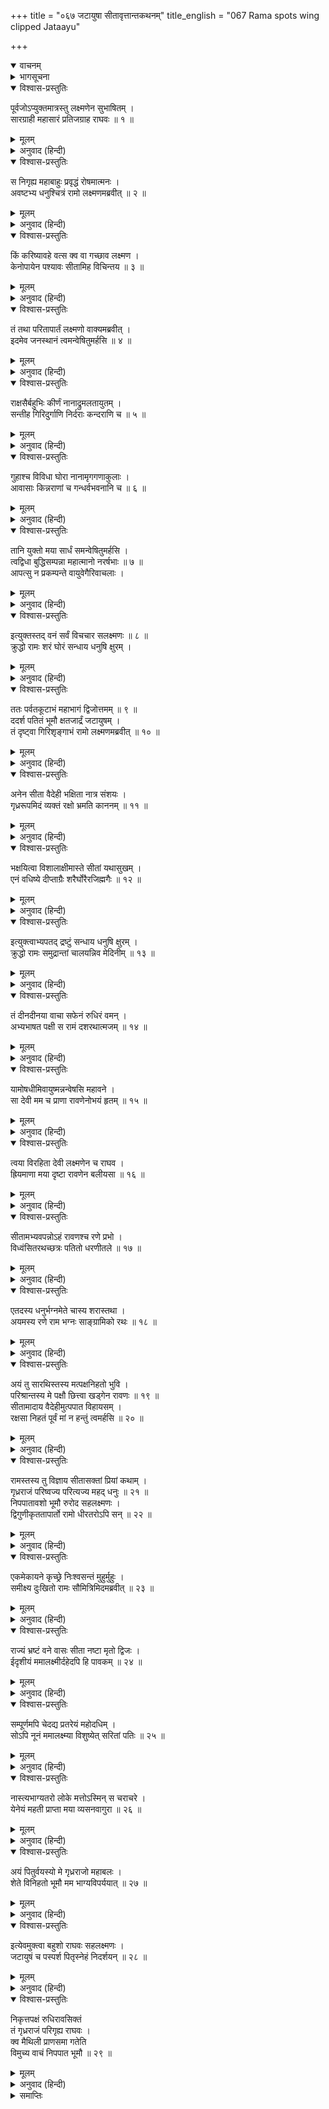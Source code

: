 +++
title = "०६७ जटायुषा सीतावृत्तान्तकथनम्"
title_english = "067 Rama spots wing clipped Jataayu"

+++
<details open><summary>वाचनम्</summary>
<div caption="श्रीराम-हरिसीताराममूर्ति-घनपाठिभ्यां वचनम्" class="audioEmbed" src="https://archive.org/download/Ramayana-recitation-Sriram-harisItArAmamUrti-Ghanapaati-v2/Kanda_3/Kanda_3_ARK-067-Jataayuvaa_Sitaa_Vruthantha_Kathanam.mp3"></div>
</details>

<details><summary>भागसूचना</summary>

67. श्रीराम और लक्ष्मणकी पक्षिराज जटायुसे भेंट तथा श्रीरामका उन्हें गलेसे लगाकर रोना
</details>

<details open><summary>विश्वास-प्रस्तुतिः</summary>

पूर्वजोऽप्युक्तमात्रस्तु लक्ष्मणेन सुभाषितम् ।  
सारग्राही महासारं प्रतिजग्राह राघवः ॥ १ ॥
</details>

<details><summary>मूलम्</summary>

पूर्वजोऽप्युक्तमात्रस्तु लक्ष्मणेन सुभाषितम् ।  
सारग्राही महासारं प्रतिजग्राह राघवः ॥ १ ॥
</details>

<details><summary>अनुवाद (हिन्दी)</summary>

भगवान् श्रीरामचन्द्रजी सब वस्तुओंका सार ग्रहण करनेवाले हैं । अवस्थामें बड़े होनेपर भी उन्होंने लक्ष्मणके कहे हुए अत्यन्त सारगर्भित उत्तम वचनोंको सुनकर उन्हें स्वीकार किया ॥ १ ॥
</details>

<details open><summary>विश्वास-प्रस्तुतिः</summary>

स निगृह्य महाबाहुः प्रवृद्धं रोषमात्मनः ।  
अवष्टभ्य धनुश्चित्रं रामो लक्ष्मणमब्रवीत् ॥ २ ॥
</details>

<details><summary>मूलम्</summary>

स निगृह्य महाबाहुः प्रवृद्धं रोषमात्मनः ।  
अवष्टभ्य धनुश्चित्रं रामो लक्ष्मणमब्रवीत् ॥ २ ॥
</details>

<details><summary>अनुवाद (हिन्दी)</summary>

तदनन्तर महाबाहु श्रीरामने अपने बढ़े हुए रोषको रोका और उस विचित्र धनुषको उतारकर लक्ष्मणसे कहा— ॥ २ ॥
</details>

<details open><summary>विश्वास-प्रस्तुतिः</summary>

किं करिष्यावहे वत्स क्व वा गच्छाव लक्ष्मण ।  
केनोपायेन पश्यावः सीतामिह विचिन्तय ॥ ३ ॥
</details>

<details><summary>मूलम्</summary>

किं करिष्यावहे वत्स क्व वा गच्छाव लक्ष्मण ।  
केनोपायेन पश्यावः सीतामिह विचिन्तय ॥ ३ ॥
</details>

<details><summary>अनुवाद (हिन्दी)</summary>

‘वत्स! अब हमलोग क्या करें? कहाँ जायँ? लक्ष्मण! किस उपायसे हमें सीताका पता लगे? यहाँ इसका विचार करो’ ॥ ३ ॥
</details>

<details open><summary>विश्वास-प्रस्तुतिः</summary>

तं तथा परितापार्तं लक्ष्मणो वाक्यमब्रवीत् ।  
इदमेव जनस्थानं त्वमन्वेषितुमर्हसि ॥ ४ ॥
</details>

<details><summary>मूलम्</summary>

तं तथा परितापार्तं लक्ष्मणो वाक्यमब्रवीत् ।  
इदमेव जनस्थानं त्वमन्वेषितुमर्हसि ॥ ४ ॥
</details>

<details><summary>अनुवाद (हिन्दी)</summary>

तब लक्ष्मणने इस प्रकार संतापपीड़ित हुए श्रीरामसे कहा—‘भैया! आपको इस जनस्थानमें ही सीताकी खोज करनी चाहिये ॥ ४ ॥
</details>

<details open><summary>विश्वास-प्रस्तुतिः</summary>

राक्षसैर्बहुभिः कीर्णं नानाद्रुमलतायुतम् ।  
सन्तीह गिरिदुर्गाणि निर्दराः कन्दराणि च ॥ ५ ॥
</details>

<details><summary>मूलम्</summary>

राक्षसैर्बहुभिः कीर्णं नानाद्रुमलतायुतम् ।  
सन्तीह गिरिदुर्गाणि निर्दराः कन्दराणि च ॥ ५ ॥
</details>

<details><summary>अनुवाद (हिन्दी)</summary>

‘नाना प्रकारके वृक्ष और लताओंसे युक्त यह सघन वन अनेक राक्षसोंसे भरा हुआ है । इसमें पर्वतके ऊपर बहुत-से दुर्गम स्थान, फटे हुए पत्थर और कन्दराएँ हैं ॥ ५ ॥
</details>

<details open><summary>विश्वास-प्रस्तुतिः</summary>

गुहाश्च विविधा घोरा नानामृगगणाकुलाः ।  
आवासाः किन्नराणां च गन्धर्वभवनानि च ॥ ६ ॥
</details>

<details><summary>मूलम्</summary>

गुहाश्च विविधा घोरा नानामृगगणाकुलाः ।  
आवासाः किन्नराणां च गन्धर्वभवनानि च ॥ ६ ॥
</details>

<details><summary>अनुवाद (हिन्दी)</summary>

‘वहाँ भाँति-भाँतिकी भयंकर गुफाएँ हैं, जो नाना प्रकारके मृगगणोंसे भरी रहती हैं । यहाँके पर्वतपर किन्नरोंके आवासस्थान और गन्धर्वोंके भवन भी हैं ॥ ६ ॥
</details>

<details open><summary>विश्वास-प्रस्तुतिः</summary>

तानि युक्तो मया सार्धं समन्वेषितुमर्हसि ।  
त्वद्विधा बुद्धिसम्पन्ना महात्मानो नरर्षभाः ॥ ७ ॥  
आपत्सु न प्रकम्पन्ते वायुवेगैरिवाचलाः ।
</details>

<details><summary>मूलम्</summary>

तानि युक्तो मया सार्धं समन्वेषितुमर्हसि ।  
त्वद्विधा बुद्धिसम्पन्ना महात्मानो नरर्षभाः ॥ ७ ॥  
आपत्सु न प्रकम्पन्ते वायुवेगैरिवाचलाः ।
</details>

<details><summary>अनुवाद (हिन्दी)</summary>

‘मेरे साथ चलकर आप उन सभी स्थानोंमें एकाग्रचित्त हो सीताकी खोज करें । जैसे पर्वत वायुके वेगसे कम्पित नहीं होते हैं, उसी प्रकार आप-जैसे बुद्धिमान् महात्मा नरश्रेष्ठ आपत्तियोंमें विचलित नहीं होते हैं’ ॥ ७ १/२ ॥
</details>

<details open><summary>विश्वास-प्रस्तुतिः</summary>

इत्युक्तस्तद् वनं सर्वं विचचार सलक्ष्मणः ॥ ८ ॥  
क्रुद्धो रामः शरं घोरं सन्धाय धनुषि क्षुरम् ।
</details>

<details><summary>मूलम्</summary>

इत्युक्तस्तद् वनं सर्वं विचचार सलक्ष्मणः ॥ ८ ॥  
क्रुद्धो रामः शरं घोरं सन्धाय धनुषि क्षुरम् ।
</details>

<details><summary>अनुवाद (हिन्दी)</summary>

उनके ऐसा कहनेपर लक्ष्मणसहित श्रीरामचन्द्रजी रोषपूर्वक अपने धनुषपर क्षुर नामक भयंकर बाण चढ़ाये वहाँ सारे वनमें विचरण करने लगे ॥ ८ १/२ ॥
</details>

<details open><summary>विश्वास-प्रस्तुतिः</summary>

ततः पर्वतकूटाभं महाभागं द्विजोत्तमम् ॥ ९ ॥  
ददर्श पतितं भूमौ क्षतजार्द्रं जटायुषम् ।  
तं दृष्ट्वा गिरिशृङ्गाभं रामो लक्ष्मणमब्रवीत् ॥ १० ॥
</details>

<details><summary>मूलम्</summary>

ततः पर्वतकूटाभं महाभागं द्विजोत्तमम् ॥ ९ ॥  
ददर्श पतितं भूमौ क्षतजार्द्रं जटायुषम् ।  
तं दृष्ट्वा गिरिशृङ्गाभं रामो लक्ष्मणमब्रवीत् ॥ १० ॥
</details>

<details><summary>अनुवाद (हिन्दी)</summary>

थोड़ी ही दूर आगे जानेपर उन्हें पर्वतशिखरके समान विशाल शरीरवाले पक्षिराज महाभाग जटायु दिखायी पड़े जो खूनसे लथपथ हो पृथ्वीपर पड़े थे । पर्वत-शिखरके समान प्रतीत होनेवाले उन गृध्रराजको देखकर श्रीराम लक्ष्मणसे बोले— ॥ ९-१० ॥
</details>

<details open><summary>विश्वास-प्रस्तुतिः</summary>

अनेन सीता वैदेही भक्षिता नात्र संशयः ।  
गृध्ररूपमिदं व्यक्तं रक्षो भ्रमति काननम् ॥ ११ ॥
</details>

<details><summary>मूलम्</summary>

अनेन सीता वैदेही भक्षिता नात्र संशयः ।  
गृध्ररूपमिदं व्यक्तं रक्षो भ्रमति काननम् ॥ ११ ॥
</details>

<details><summary>अनुवाद (हिन्दी)</summary>

‘लक्ष्मण! यह गृध्रके रूपमें अवश्य ही कोई राक्षस जान पड़ता है, जो इस वनमें घूमता रहता है । निःसंदेह इसीने विदेहराजकुमारी सीताको खा लिया होगा ॥ ११ ॥
</details>

<details open><summary>विश्वास-प्रस्तुतिः</summary>

भक्षयित्वा विशालाक्षीमास्ते सीतां यथासुखम् ।  
एनं वधिष्ये दीप्ताग्रैः शरैर्घोरैरजिह्मगैः ॥ १२ ॥
</details>

<details><summary>मूलम्</summary>

भक्षयित्वा विशालाक्षीमास्ते सीतां यथासुखम् ।  
एनं वधिष्ये दीप्ताग्रैः शरैर्घोरैरजिह्मगैः ॥ १२ ॥
</details>

<details><summary>अनुवाद (हिन्दी)</summary>

‘विशाललोचना सीताको खाकर यह यहाँ सुखपूर्वक बैठा हुआ है । मैं प्रज्वलित अग्रभागवाले तथा सीधे जानेवाले अपने भयंकर बाणोंसे इसका वध करूँगा’ ॥
</details>

<details open><summary>विश्वास-प्रस्तुतिः</summary>

इत्युक्त्वाभ्यपतद् द्रष्टुं सन्धाय धनुषि क्षुरम् ।  
क्रुद्धो रामः समुद्रान्तां चालयन्निव मेदिनीम् ॥ १३ ॥
</details>

<details><summary>मूलम्</summary>

इत्युक्त्वाभ्यपतद् द्रष्टुं सन्धाय धनुषि क्षुरम् ।  
क्रुद्धो रामः समुद्रान्तां चालयन्निव मेदिनीम् ॥ १३ ॥
</details>

<details><summary>अनुवाद (हिन्दी)</summary>

ऐसा कहकर क्रोधमें भरे हुए श्रीराम धनुषपर बाण चढ़ाये समुद्रपर्यन्त पृथ्वीको कम्पित करते हुए उसे देखनेके लिये आगे बढ़े ॥ १३ ॥
</details>

<details open><summary>विश्वास-प्रस्तुतिः</summary>

तं दीनदीनया वाचा सफेनं रुधिरं वमन् ।  
अभ्यभाषत पक्षी स रामं दशरथात्मजम् ॥ १४ ॥
</details>

<details><summary>मूलम्</summary>

तं दीनदीनया वाचा सफेनं रुधिरं वमन् ।  
अभ्यभाषत पक्षी स रामं दशरथात्मजम् ॥ १४ ॥
</details>

<details><summary>अनुवाद (हिन्दी)</summary>

इसी समय पक्षी जटायु अपने मुँहसे फेनयुक्त रक्त वमन करते हुए अत्यन्त दीन-वाणीमें दशरथनन्दन श्रीरामसे बोले— ॥ १४ ॥
</details>

<details open><summary>विश्वास-प्रस्तुतिः</summary>

यामोषधीमिवायुष्मन्नन्वेषसि महावने ।  
सा देवी मम च प्राणा रावणेनोभयं हृतम् ॥ १५ ॥
</details>

<details><summary>मूलम्</summary>

यामोषधीमिवायुष्मन्नन्वेषसि महावने ।  
सा देवी मम च प्राणा रावणेनोभयं हृतम् ॥ १५ ॥
</details>

<details><summary>अनुवाद (हिन्दी)</summary>

‘आयुष्मन्! इस महान् वनमें तुम जिसे ओषधिके समान ढूँढ़ रहे हो, उस देवी सीताको तथा मेरे इन प्राणोंको भी रावणने हर लिया ॥ १५ ॥
</details>

<details open><summary>विश्वास-प्रस्तुतिः</summary>

त्वया विरहिता देवी लक्ष्मणेन च राघव ।  
ह्रियमाणा मया दृष्टा रावणेन बलीयसा ॥ १६ ॥
</details>

<details><summary>मूलम्</summary>

त्वया विरहिता देवी लक्ष्मणेन च राघव ।  
ह्रियमाणा मया दृष्टा रावणेन बलीयसा ॥ १६ ॥
</details>

<details><summary>अनुवाद (हिन्दी)</summary>

‘रघुनन्दन! तुम्हारे और लक्ष्मणके न रहनेपर महाबली रावण आया और देवी सीताको हरकर ले जाने लगा । उस समय मेरी दृष्टि सीतापर पड़ी ॥ १६ ॥
</details>

<details open><summary>विश्वास-प्रस्तुतिः</summary>

सीतामभ्यवपन्नोऽहं रावणश्च रणे प्रभो ।  
विध्वंसितरथच्छत्रः पतितो धरणीतले ॥ १७ ॥
</details>

<details><summary>मूलम्</summary>

सीतामभ्यवपन्नोऽहं रावणश्च रणे प्रभो ।  
विध्वंसितरथच्छत्रः पतितो धरणीतले ॥ १७ ॥
</details>

<details><summary>अनुवाद (हिन्दी)</summary>

‘प्रभो! ज्यों ही मेरी दृष्टि पड़ी, मैं सीताकी सहायताके लिये दौड़ पड़ा । रावणके साथ मेरा युद्ध हुआ । मैंने उस युद्धमें रावणके रथ और छत्र आदि सभी साधन नष्ट कर दिये और वह भी घायल होकर पृथ्वीपर गिर पड़ा ॥ १७ ॥
</details>

<details open><summary>विश्वास-प्रस्तुतिः</summary>

एतदस्य धनुर्भग्नमेते चास्य शरास्तथा ।  
अयमस्य रणे राम भग्नः साङ्ग्रामिको रथः ॥ १८ ॥
</details>

<details><summary>मूलम्</summary>

एतदस्य धनुर्भग्नमेते चास्य शरास्तथा ।  
अयमस्य रणे राम भग्नः साङ्ग्रामिको रथः ॥ १८ ॥
</details>

<details><summary>अनुवाद (हिन्दी)</summary>

‘श्रीराम! यह रहा उसका टूटा हुआ धनुष, ये हैं उसके खण्डित हुए बाण और यह है उसका युद्धोपयोगी रथ, जो युद्धमें मेरे द्वारा तोड़ डाला गया है ॥ १८ ॥
</details>

<details open><summary>विश्वास-प्रस्तुतिः</summary>

अयं तु सारथिस्तस्य मत्पक्षनिहतो भुवि ।  
परिश्रान्तस्य मे पक्षौ छित्त्वा खड्गेन रावणः ॥ १९ ॥  
सीतामादाय वैदेहीमुत्पपात विहायसम् ।  
रक्षसा निहतं पूर्वं मां न हन्तुं त्वमर्हसि ॥ २० ॥
</details>

<details><summary>मूलम्</summary>

अयं तु सारथिस्तस्य मत्पक्षनिहतो भुवि ।  
परिश्रान्तस्य मे पक्षौ छित्त्वा खड्गेन रावणः ॥ १९ ॥  
सीतामादाय वैदेहीमुत्पपात विहायसम् ।  
रक्षसा निहतं पूर्वं मां न हन्तुं त्वमर्हसि ॥ २० ॥
</details>

<details><summary>अनुवाद (हिन्दी)</summary>

‘यह रावणका सारथि है, जिसे मैंने अपने पंखोंसे मार डाला था । जब मैं युद्ध करते-करते थक गया, तब रावणने तलवारसे मेरे दोनों पंख काट डाले और वह विदेहकुमारी सीताको लेकर आकाशमें उड़ गया । मैं उस राक्षसके हाथसे पहले ही मार डाला गया हूँ, अब तुम मुझे न मारो’ ॥ १९-२० ॥
</details>

<details open><summary>विश्वास-प्रस्तुतिः</summary>

रामस्तस्य तु विज्ञाय सीतासक्तां प्रियां कथाम् ।  
गृध्रराजं परिष्वज्य परित्यज्य महद् धनुः ॥ २१ ॥  
निपपातावशो भूमौ रुरोद सहलक्ष्मणः ।  
द्विगुणीकृततापार्तो रामो धीरतरोऽपि सन् ॥ २२ ॥
</details>

<details><summary>मूलम्</summary>

रामस्तस्य तु विज्ञाय सीतासक्तां प्रियां कथाम् ।  
गृध्रराजं परिष्वज्य परित्यज्य महद् धनुः ॥ २१ ॥  
निपपातावशो भूमौ रुरोद सहलक्ष्मणः ।  
द्विगुणीकृततापार्तो रामो धीरतरोऽपि सन् ॥ २२ ॥
</details>

<details><summary>अनुवाद (हिन्दी)</summary>

सीतासे सम्बन्ध रखनेवाली यह प्रिय वार्ता सुनकर श्रीरामचन्द्रजीने अपना महान् धनुष फेंक दिया और गृध्रराज जटायुको गलेसे लगाकर वे शोकसे विवश हो पृथ्वीपर गिर पड़े और लक्ष्मणके साथ ही रोने लगे । अत्यन्त धीर होनेपर भी श्रीरामने उस समय दूने दुःखका अनुभव किया ॥ २१-२२ ॥
</details>

<details open><summary>विश्वास-प्रस्तुतिः</summary>

एकमेकायने कृच्छ्रे निःश्वसन्तं मुहुर्मुहुः ।  
समीक्ष्य दुःखितो रामः सौमित्रिमिदमब्रवीत् ॥ २३ ॥
</details>

<details><summary>मूलम्</summary>

एकमेकायने कृच्छ्रे निःश्वसन्तं मुहुर्मुहुः ।  
समीक्ष्य दुःखितो रामः सौमित्रिमिदमब्रवीत् ॥ २३ ॥
</details>

<details><summary>अनुवाद (हिन्दी)</summary>

असहाय हो एकमात्र ऊर्ध्वश्वासकी संकटपूर्ण अवस्थामें पड़कर बारंबार लंबी साँस खींचते हुए जटायुकी ओर देखकर श्रीरामको बड़ा दुःख हुआ । उन्होंने सुमित्राकुमारसे कहा— ॥ २३ ॥
</details>

<details open><summary>विश्वास-प्रस्तुतिः</summary>

राज्यं भ्रष्टं वने वासः सीता नष्टा मृतो द्विजः ।  
ईदृशीयं ममालक्ष्मीर्दहेदपि हि पावकम् ॥ २४ ॥
</details>

<details><summary>मूलम्</summary>

राज्यं भ्रष्टं वने वासः सीता नष्टा मृतो द्विजः ।  
ईदृशीयं ममालक्ष्मीर्दहेदपि हि पावकम् ॥ २४ ॥
</details>

<details><summary>अनुवाद (हिन्दी)</summary>

‘लक्ष्मण! मेरा राज्य छिन गया, मुझे वनवास मिला (पिताजीकी मृत्यु हुई), सीताका अपहरण हुआ और ये मेरे परम सहायक पक्षिराज भी मर गये । ऐसा जो मेरा यह दुर्भाग्य है, यह तो अग्निको भी जलाकर भस्म कर सकता है ॥ २४ ॥
</details>

<details open><summary>विश्वास-प्रस्तुतिः</summary>

सम्पूर्णमपि चेदद्य प्रतरेयं महोदधिम् ।  
सोऽपि नूनं ममालक्ष्म्या विशुष्येत् सरितां पतिः ॥ २५ ॥
</details>

<details><summary>मूलम्</summary>

सम्पूर्णमपि चेदद्य प्रतरेयं महोदधिम् ।  
सोऽपि नूनं ममालक्ष्म्या विशुष्येत् सरितां पतिः ॥ २५ ॥
</details>

<details><summary>अनुवाद (हिन्दी)</summary>

‘यदि आज मैं भरे हुए महासागरको तैरने लगूँ तो मेरे दुर्भाग्यकी आँचसे वह सरिताओंका स्वामी समुद्र भी निश्चय ही सूख जायगा ॥ २५ ॥
</details>

<details open><summary>विश्वास-प्रस्तुतिः</summary>

नास्त्यभाग्यतरो लोके मत्तोऽस्मिन् स चराचरे ।  
येनेयं महती प्राप्ता मया व्यसनवागुरा ॥ २६ ॥
</details>

<details><summary>मूलम्</summary>

नास्त्यभाग्यतरो लोके मत्तोऽस्मिन् स चराचरे ।  
येनेयं महती प्राप्ता मया व्यसनवागुरा ॥ २६ ॥
</details>

<details><summary>अनुवाद (हिन्दी)</summary>

‘इस चराचर जगत् में मुझसे बढ़कर भाग्यहीन दूसरा कोई नहीं है, जिस अभाग्यके कारण मुझे इस विपत्तिके बड़े भारी जालमें फँसना पड़ा है ॥ २६ ॥
</details>

<details open><summary>विश्वास-प्रस्तुतिः</summary>

अयं पितुर्वयस्यो मे गृध्रराजो महाबलः ।  
शेते विनिहतो भूमौ मम भाग्यविपर्ययात् ॥ २७ ॥
</details>

<details><summary>मूलम्</summary>

अयं पितुर्वयस्यो मे गृध्रराजो महाबलः ।  
शेते विनिहतो भूमौ मम भाग्यविपर्ययात् ॥ २७ ॥
</details>

<details><summary>अनुवाद (हिन्दी)</summary>

‘ये महाबली गृध्रराज जटायु मेरे पिताजीके मित्र थे, किंतु आज मेरे दुर्भाग्यवश मारे जाकर इस समय पृथ्वीपर पड़े हैं’ ॥ २७ ॥
</details>

<details open><summary>विश्वास-प्रस्तुतिः</summary>

इत्येवमुक्त्वा बहुशो राघवः सहलक्ष्मणः ।  
जटायुषं च पस्पर्श पितृस्नेहं निदर्शयन् ॥ २८ ॥
</details>

<details><summary>मूलम्</summary>

इत्येवमुक्त्वा बहुशो राघवः सहलक्ष्मणः ।  
जटायुषं च पस्पर्श पितृस्नेहं निदर्शयन् ॥ २८ ॥
</details>

<details><summary>अनुवाद (हिन्दी)</summary>

इस प्रकार बहुत-सी बातें कहकर लक्ष्मणसहित श्रीरघुनाथजीने जटायुके शरीरपर हाथ फेरा और पिताके प्रति जैसा स्नेह होना चाहिये, वैसा ही उनके प्रति प्रदर्शित किया ॥ २८ ॥
</details>

<details open><summary>विश्वास-प्रस्तुतिः</summary>

निकृत्तपक्षं रुधिरावसिक्तं  
तं गृध्रराजं परिगृह्य राघवः ।  
क्व मैथिली प्राणसमा गतेति  
विमुच्य वाचं निपपात भूमौ ॥ २९ ॥
</details>

<details><summary>मूलम्</summary>

निकृत्तपक्षं रुधिरावसिक्तं  
तं गृध्रराजं परिगृह्य राघवः ।  
क्व मैथिली प्राणसमा गतेति  
विमुच्य वाचं निपपात भूमौ ॥ २९ ॥
</details>

<details><summary>अनुवाद (हिन्दी)</summary>

पङ्ख कट जानेके कारण गृध्रराज जटायु लहू-लुहान हो रहे थे । उसी अवस्थामें उन्हें गलेसे लगाकर श्रीरघुनाथजीने पूछा—‘तात! मेरी प्राणोंके समान प्रिया मिथिलेशकुमारी सीता कहाँ चली गयी?’ इतनी ही बात मुँहसे निकालकर वे पृथ्वीपर गिर पड़े ॥ २९ ॥
</details>

<details><summary>समाप्तिः</summary>

इत्यार्षे श्रीमद्रामायणे वाल्मीकीये आदिकाव्येऽरण्यकाण्डे सप्तषष्टितमः सर्गः ॥ ६७ ॥  
इस प्रकार श्रीवाल्मीकिनिर्मित आर्षरामायण आदिकाव्यके अरण्यकाण्डमें सरसठवाँ सर्ग पूरा हुआ ॥ ६७ ॥
</details>

